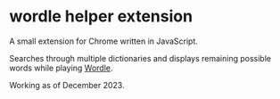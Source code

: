 # wordle helper extension

A small extension for Chrome written in JavaScript.

Searches through multiple dictionaries and displays remaining possible words while playing [Wordle](https://www.nytimes.com/games/wordle/index.html).

Working as of December 2023.
